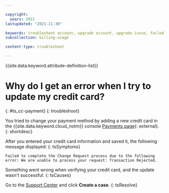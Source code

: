 ```yaml
---

copyright:
  years: 2021
lastupdated: "2021-11-30"

keywords: troubleshoot account, upgrade account, upgrade issue, failed transaction, credit card, payment process
subcollection: billing-usage

content-type: troubleshoot

---
```


{{site.data.keyword.attribute-definition-list}}

# Why do I get an error when I try to update my credit card? 
{: #ts_cc-payment}
{: troubleshoot}

You tried to change your payment method by adding a new credit card in the {{site.data.keyword.cloud_notm}} console [Payments page](/billing/payments){: external}.  
{: shortdesc}

After you entered your credit card information and saved it, the following message displayed:
{: tsSymptoms}

`Failed to complete the Change Request process due to the following error: We are unable to process your request: Transaction Rejected.`

Something went wrong when verifying your credit card, and the update wasn't successful.
{: tsCauses}

Go to the [Support Center](https://{Domain}/unifiedsupport/supportcenter) and click **Create a case**. 
{: tsResolve}

